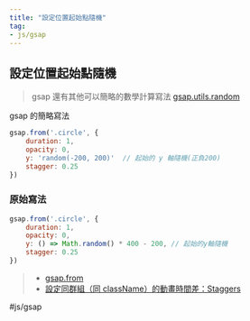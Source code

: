 ```yaml
---
title: "設定位置起始點隨機"
tag: 
- js/gsap 
---
```

## 設定位置起始點隨機
>gsap 還有其他可以簡略的數學計算寫法
>[gsap.utils.random](gsap.utils.random.md)

gsap 的簡略寫法

```js
gsap.from('.circle', {
	duration: 1,
	opacity: 0,
	y: 'random(-200, 200)'	// 起始的 y 軸隨機(正負200)
	stagger: 0.25
})
```
### 原始寫法
```js
gsap.from('.circle', {
	duration: 1,
	opacity: 0,
	y: () => Math.random() * 400 - 200,	// 起始的y軸隨機
	stagger: 0.25
})
```

>- [gsap.from](gsap.from.md)
>- [設定同群組（同 className）的動畫時間差：Staggers](設定同群組（同%20className）的動畫時間差：Staggers.md)


#js/gsap 